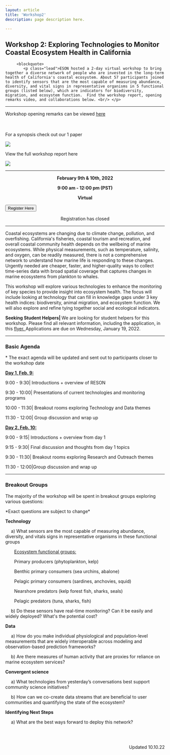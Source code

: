 ```yaml
---
layout: article
title: 'Workshop2'
description: page description here.

---
```


<h2>Workshop 2: Exploring Technologies to Monitor Coastal Ecosystem Health in California</h2>
<div id="main-container">

         <blockquote>
            <p class="lead">ESON hosted a 2-day virtual workshop to bring together a diverse network of people who are invested in the long-term health of California's coastal ecosystem. About 57 participants joined to identify sensors that are the most capable of measuring abundance, diversity, and vital signs in representative organisms in 5 functional groups (listed below), which are indicators for biodiversity, migration, and ecosystem function.  Find the workshop report, opening remarks video, and collaborations below. <br/> </p>

<!-- close row holding blockquote -->        
</blockquote>
<hr/>
Workshop opening remarks can be viewed <a href='https://drive.google.com/file/d/15oCbZut2_nmjaZtGUZgpi3l-cyuUGh6O/view?usp=sharing'> here </a>
<br>
<br>
<br>
<div class="row">

<div class="col-md-6">

<div class="formbox" >
<p>  For a synopsis check out our 1 paper </p>
<a href="{{site.baseurl}}/resources/workshop2/Synopsis.pdf">
<img class= "img-responsive" src="/resources/workshop2/Synopsis.png" class="img-fluid" class="img-thumbnail" >
</a> 
</div> <!--end formbox-->
</div>

<div class="col-md-6">
<div class="formbox" >
<p>  View the full workshop report here </p>
<a href="{{site.baseurl}}/resources/workshop2/Workshop_2_Report.pdf">
<img class= "img-responsive" src="/resources/workshop2/Workshop_2_Report.png" class="img-fluid" class="img-thumbnail">
</a>
</div>
</div>

<hr/>
<div id="main-container">

<p><center><b> February 9th & 10th, 2022</b> </center></p>
<p><center><b> 9:00 am - 12:00 pm (PST)</b> </center></p>
<p><center><b> Virtual</b> </center></p>

<div class="container">
  <div class="row">
    <div class="col text-center">
     <a href='https://docs.google.com/forms/d/e/1FAIpQLSe91vbP9VD3-4VtrnxA7-Q_U2u_dRv8XqbrCrI4HH2Ye_RX8Q/viewform?usp=sf_link'><button class="btn btn-primary">Register Here</button></a>
    </div>
  </div>
</div>


<p><center> Registration has closed</center></p>


<hr/>
 <p>Coastal ecosystems are changing due to climate change, pollution, and overfishing. California's fisheries, coastal tourism and recreation, and overall coastal community health depends on the wellbeing of marine ecosystems. While physical measurements, such as temperature, salinity, and oxygen, can be readily measured, there is not a comprehensive network to understand how marine life is responding to these changes. Urgently needed are cheaper, faster, and higher-quality ways to collect time-series data with broad spatial coverage that captures changes in marine ecosystems from plankton to whales. </p>

<p>
This workshop will explore various technologies to enhance the monitoring of key species to provide insight into ecosystem health. The focus will include looking at technology that can fill in knowledge gaps under 3 key health indices: biodiversity, animal migration, and ecosystem function. We will also explore and refine tying together social and ecological indicators. 
 </p>
 
 <p><b> Seeking Student Helpers| </b> We are looking for student helpers for this workshop. Please find all relevant information, including the application, in this <a href="{{site.baseurl }}/news/student_w2_participation.pdf"> flyer. </a> Applications are due on Wednesday, January 19, 2022. 

<hr/>
<h3> Basic Agenda </h3>
<p>* The exact agenda will be updated and sent out to participants closer to the workshop date </p>

<div>
<div class="row">
<div class="col-md-6">

<p><u><b>Day 1, Feb. 9: </b></u></p> 

<p>9:00 - 9:30|	Introductions + overview of RESON </p>
<p>9:30 - 10:00| Presentations of current technologies and monitoring programs</p>
<p>10:00 - 11:30| Breakout rooms exploring Technology and Data themes</p>
<p>11:30 - 12:00| Group discussion and wrap up</p>
</div>

<div class="col-md-6">
<p><u><b>Day 2, Feb. 10:</b></u></p> 
<p>9:00 - 9:15|	Introductions + overview from day 1</p>
<p>9:15 - 9:30|	Final discussion and thoughts from day 1 topics</p>
<p>9:30 - 11:30| Breakout rooms exploring Research and Outreach themes</p>
<p>11:30 - 12:00|Group discussion and wrap up</p>
</div>
</div>
<hr/>


<h3> Breakout Groups </h3>
<p> The majority of the workshop will be spent in breakout groups exploring various questions:</p>
<p> *Exact questions are subject to change* </p>

<p><b> Technology </b></p>
<p> &emsp; a) What sensors are the most capable of measuring abundance, diversity, and vitals signs in representative organisms in these functional groups </p>
<p>&emsp;&emsp;<u>Ecosystem functional groups:</u></p>
<p>&emsp;&emsp;Primary producers (phytoplankton, kelp) </p>
<p>&emsp;&emsp;Benthic primary consumers (sea urchins, abalone) </p>
<p>&emsp;&emsp;Pelagic primary consumers (sardines, anchovies, squid) </p>
<p>&emsp;&emsp;Nearshore predators (kelp forest fish, sharks, seals)</p>
<p>&emsp;&emsp;Pelagic predators (tuna, sharks, fish)</p>

<p> &emsp; b) Do these sensors have real-time monitoring? Can it be easily and widely deployed? What's the potential cost?</p>

<p><b> Data </b></p>
<p> &emsp; a) How do you make individual physiological and population-level measurements that are widely interoperable across modeling and observation-based prediction frameworks? </p>
<p> &emsp; b) Are there measures of human activity that are proxies for reliance on marine ecosystem services? </p>

<p><b> Convergent science </b></p>
<p> &emsp; a) What technologies from yesterday’s conversations best support community science initiatives? </p>
<p> &emsp; b) How can we co-create data streams that are beneficial to user communities and quantifying the state of the ecosystem?  </p>

<p><b> Identifying Next Steps </b></p>
<p> &emsp; a) What are the best ways forward to deploy this network?</p>


<br>
<style>
div.c {
  text-align: right;
} 
</style>

<br>
<div class="c">
<p> Updated 10.10.22 </p>
</div>



